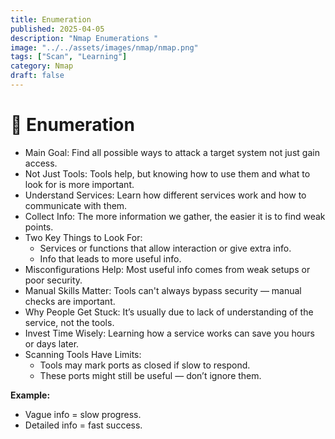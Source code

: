```yaml
---
title: Enumeration
published: 2025-04-05
description: "Nmap Enumerations "
image: "../../assets/images/nmap/nmap.png"
tags: ["Scan", "Learning"]
category: Nmap
draft: false
---
```

# 👾 Enumeration

- Main Goal: Find all possible ways to attack a target system not just gain access.
- Not Just Tools: Tools help, but knowing how to use them and what to look for is more important.
- Understand Services: Learn how different services work and how to communicate with them.
- Collect Info: The more information we gather, the easier it is to find weak points.
- Two Key Things to Look For:
    - Services or functions that allow interaction or give extra info.
    - Info that leads to more useful info.
- Misconfigurations Help: Most useful info comes from weak setups or poor security.
- Manual Skills Matter: Tools can't always bypass security — manual checks are important.
- Why People Get Stuck: It’s usually due to lack of understanding of the service, not the tools.
- Invest Time Wisely: Learning how a service works can save you hours or days later.
- Scanning Tools Have Limits:
    - Tools may mark ports as closed if slow to respond.
    - These ports might still be useful — don’t ignore them.

**Example:**

- Vague info = slow progress.
- Detailed info = fast success.